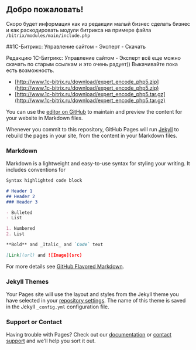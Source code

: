 ## Добро пожаловать!


Скоро будет информация как из редакции малый бизнес сделать бизнес и как раскодировать модули битрикса на примере файла ```/bitrix/modules/main/include.php```

##1С-Битрикс: Управление сайтом - Эксперт - Скачать

Редакцию 1С-Битрикс: Управление сайтом - Эксперт всё еще можно скачать по старым ссылкам и это очень радует))
Выкачивайте пока есть возможность.

- [http://www.1c-bitrix.ru/download/expert_encode_php5.zip](http://www.1c-bitrix.ru/download/expert_encode_php5.zip)
- [http://www.1c-bitrix.ru/download/expert_encode_php5.tar.gz](http://www.1c-bitrix.ru/download/expert_encode_php5.tar.gz)
 
  

You can use the [editor on GitHub](https://github.com/BravOFF/bravoff.github.io/edit/master/README.md) to maintain and preview the content for your website in Markdown files.

Whenever you commit to this repository, GitHub Pages will run [Jekyll](https://jekyllrb.com/) to rebuild the pages in your site, from the content in your Markdown files.

### Markdown

Markdown is a lightweight and easy-to-use syntax for styling your writing. It includes conventions for

```markdown
Syntax highlighted code block

# Header 1
## Header 2
### Header 3

- Bulleted
- List

1. Numbered
2. List

**Bold** and _Italic_ and `Code` text

[Link](url) and ![Image](src)
```

For more details see [GitHub Flavored Markdown](https://guides.github.com/features/mastering-markdown/).

### Jekyll Themes

Your Pages site will use the layout and styles from the Jekyll theme you have selected in your [repository settings](https://github.com/BravOFF/bravoff.github.io/settings). The name of this theme is saved in the Jekyll `_config.yml` configuration file.

### Support or Contact

Having trouble with Pages? Check out our [documentation](https://help.github.com/categories/github-pages-basics/) or [contact support](https://github.com/contact) and we’ll help you sort it out.
